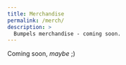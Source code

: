 ```yaml
---
title: Merchandise
permalink: /merch/
description: >
  Bumpels merchandise - coming soon.
---
```


Coming soon, _maybe_ ;)

<!--TODO add merch bumpel -->
